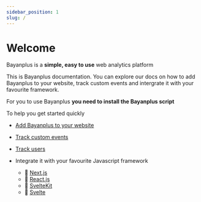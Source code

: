 ```yaml
---
sidebar_position: 1
slug: /
---
```


# Welcome

Bayanplus is a **simple, easy to use** web analytics platform

This is Bayanplus documentation. You can explore our docs on how to add Bayanplus to your website, track custom events and intergrate it with your favourite framework.

For you to use Bayanplus **you need to install the Bayanplus script**

To help you get started quickly

- [Add Bayanplus to your website](getting-started/add-bayanplus-to-your-website)
- [Track custom events](/how-to/track-custom-events)
- [Track users](/how-to/track-users)

- Integrate it with your favourite Javascript framework
  - 🖤 [Next.js](intergrations/nextjs)
  - 💙 [React.js](intergrations/reactjs)
  - 🤍 [SvelteKit](intergrations/sveltekit)
  - 🧡 [Svelte](intergrations/svelte)
